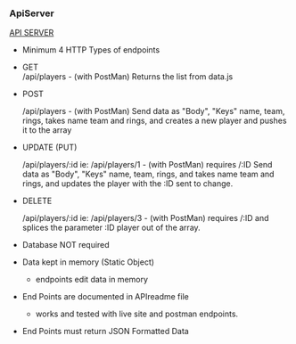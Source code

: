 ### ApiServer

[API SERVER](https://frozen-coast-94100.herokuapp.com/api/players)

- Minimum 4 HTTP Types of endpoints
- GET  
   /api/players - (with PostMan) Returns the list from data.js
- POST

  /api/players - (with PostMan) Send data as "Body", "Keys" name, team, rings, takes name team and rings, and creates a new player and pushes it to the array

- UPDATE (PUT)

  /api/players/:id ie: /api/players/1 - (with PostMan) requires /:ID Send data as "Body", "Keys" name, team, rings, and takes name team and rings, and updates the player with the :ID sent to change.

- DELETE

  /api/players/:id ie: /api/players/3 - (with PostMan) requires /:ID and splices the parameter :ID player out of the array.

- Database NOT required
- Data kept in memory (Static Object)
  - endpoints edit data in memory
- End Points are documented in APIreadme file
  - works and tested with live site and postman endpoints.
- End Points must return JSON Formatted Data
